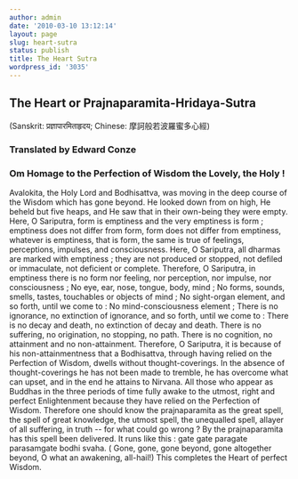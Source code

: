 ```yaml
---
author: admin
date: '2010-03-10 13:12:14'
layout: page
slug: heart-sutra
status: publish
title: The Heart Sutra
wordpress_id: '3035'
---
```


## The Heart or Prajnaparamita-Hridaya-Sutra

(Sanskrit: प्रज्ञापारमिताहृदय; Chinese: 摩訶般若波羅蜜多心經)

### Translated by Edward Conze

### Om Homage to the Perfection of Wisdom the Lovely, the Holy !

Avalokita, the Holy Lord and Bodhisattva, was moving in the deep course
of the Wisdom which has gone beyond. He looked down from on high, He
beheld but five heaps, and He saw that in their own-being they were
empty. Here, O Sariputra, form is emptiness and the very emptiness is
form ; emptiness does not differ from form, form does not differ from
emptiness, whatever is emptiness, that is form, the same is true of
feelings, perceptions, impulses, and consciousness. Here, O Sariputra,
all dharmas are marked with emptiness ; they are not produced or
stopped, not defiled or immaculate, not deficient or complete.
Therefore, O Sariputra, in emptiness there is no form nor feeling, nor
perception, nor impulse, nor consciousness ; No eye, ear, nose, tongue,
body, mind ; No forms, sounds, smells, tastes, touchables or objects of
mind ; No sight-organ element, and so forth, until we come to : No
mind-consciousness element ; There is no ignorance, no extinction of
ignorance, and so forth, until we come to : There is no decay and death,
no extinction of decay and death. There is no suffering, no origination,
no stopping, no path. There is no cognition, no attainment and no
non-attainment. Therefore, O Sariputra, it is because of his
non-attainmentness that a Bodhisattva, through having relied on the
Perfection of Wisdom, dwells without thought-coverings. In the absence
of thought-coverings he has not been made to tremble, he has overcome
what can upset, and in the end he attains to Nirvana. All those who
appear as Buddhas in the three periods of time fully awake to the
utmost, right and perfect Enlightenment because they have relied on the
Perfection of Wisdom. Therefore one should know the prajnaparamita as
the great spell, the spell of great knowledge, the utmost spell, the
unequalled spell, allayer of all suffering, in truth -- for what could
go wrong ? By the prajnaparamita has this spell been delivered. It runs
like this : gate gate paragate parasamgate bodhi svaha. ( Gone, gone,
gone beyond, gone altogether beyond, O what an awakening, all-hail!)
This completes the Heart of perfect Wisdom.
